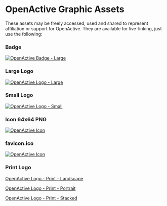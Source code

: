 # OpenActive Graphic Assets

These assets may be freely accessed, used and shared to represent affiliation or support for OpenActive. They are available for live-linking, just use the following:

### Badge
[![OpenActive Badge - Large](https://openactive.io/assets/openactive-badge-large.png)](https://openactive.io/assets/openactive-badge-large.png)

### Large Logo
[![OpenActive Logo - Large](https://openactive.io/assets/openactive-logo-large.png)](https://openactive.io/assets/openactive-logo-large.png)

### Small Logo
[![OpenActive Logo - Small](https://openactive.io/assets/openactive-logo-small.png)](https://openactive.io/assets/openactive-logo-small.png)

### Icon 64x64 PNG
[![OpenActive Icon](https://openactive.io/assets/openactive-icon-64x64.png)](https://openactive.io/assets/openactive-icon-64x64.png)

### favicon.ico
[![OpenActive Icon](https://openactive.io/assets/favicon.ico)](https://openactive.io/assets/favicon.ico)

### Print Logo
[OpenActive Logo - Print - Landscape](https://openactive.io/assets/openactive-logo-print-landscape.zip)

[OpenActive Logo - Print - Portrait](https://openactive.io/assets/openactive-logo-print-portrait.zip)

[OpenActive Logo - Print - Stacked](https://openactive.io/assets/openactive-logo-print-stacked.zip)
